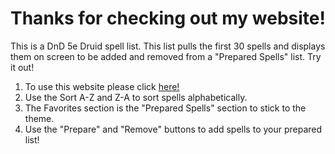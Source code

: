 # Thanks for checking out my website!

This is a DnD 5e Druid spell list. This list pulls the first 30 spells and displays them on screen to be added and removed from a "Prepared Spells" list. Try it out!

1. To use this website please click [here!](https://duskaryis.github.io/dnd5eDruidSpells/)
2. Use the Sort A-Z and Z-A to sort spells alphabetically.
3. The Favorites section is the "Prepared Spells" section to stick to the theme.
4. Use the "Prepare" and "Remove" buttons to add spells to your prepared list!
